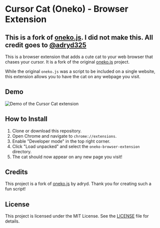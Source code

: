 # Cursor Cat (Oneko) - Browser Extension

## This is a fork of [oneko.js](https://github.com/adryd325/oneko.js). I did not make this. All credit goes to [@adryd325](https://github.com/adryd325)

This is a browser extension that adds a cute cat to your web browser that chases your cursor. It is a fork of the original [oneko.js](https://github.com/adryd325/oneko.js) project.

While the original `oneko.js` was a script to be included on a single website, this extension allows you to have the cat on any webpage you visit.

## Demo

![Demo of the Cursor Cat extension](./assets/demo.gif)

## How to Install

1.  Clone or download this repository.
2.  Open Chrome and navigate to `chrome://extensions`.
3.  Enable "Developer mode" in the top right corner.
4.  Click "Load unpacked" and select the `oneko-browser-extension` directory.
5.  The cat should now appear on any new page you visit!

## Credits

This project is a fork of [oneko.js](https://github.com/adryd325/oneko.js) by adryd. Thank you for creating such a fun script!

## License

This project is licensed under the MIT License. See the [LICENSE](https://github.com/adryd325/oneko.js/blob/main/LICENSE) file for details.
